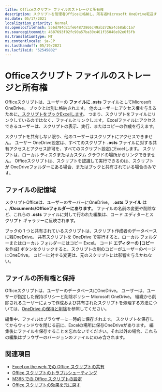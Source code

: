 ```yaml
---
title: Officeスクリプト ファイルのストレージと所有権
description: スクリプトを管理者Officeに格納し、所有者Microsoft OneDrive転送する方法に関する情報。
ms.date: 05/17/2021
localization_priority: Normal
ms.openlocfilehash: 556d784dc1fe64873866c49ab2726a4c68abc1a7
ms.sourcegitcommit: 4687693f02fc90a57ba30c461f35046e02e6f5fb
ms.translationtype: MT
ms.contentlocale: ja-JP
ms.lasthandoff: 05/19/2021
ms.locfileid: "52545802"
---
```

# <a name="office-scripts-file-storage-and-ownership"></a>Officeスクリプト ファイルのストレージと所有権

Officeスクリプトは、ユーザーの **ファイルに .osts** ファイルとしてMicrosoft OneDrive。 ブックとは別に格納されます。 他のユーザーにアクセス権を与えるために[、スクリプトをブックExcelします](excel.md#sharing-scripts)。 つまり、スクリプトをファイルにリンクしているのではなく、ファイルとリンクします。 Excelファイルにアクセスできるユーザーは、スクリプトの表示、実行、またはコピーの作成を行えます。

スクリプトを共有しない限り、他のユーザーはスクリプトにアクセスできません。 ユーザー OneDrive設定は、すべてのスクリプト **.osts** ファイルに対する共有アクセスとアクセス許可を、すべてのスクリプト設定にExcelします。 スクリプトは、ローカル ディスクまたはカスタム クラウドの場所からリンクできません。 Officeスクリプトは、スクリプトを認識して実行できるのは、スクリプトが OneDriveフォルダーにある場合、またはブックと共有されている場合のみです。

## <a name="file-storage"></a>ファイルの記憶域

スクリプトOfficeは、ユーザーのサーバーにOneDrive。 **.osts ファイル** は **、/Documents/Officeフォルダーにあります**。 ファイルの名前の変更や削除など、これらの **.osts** ファイルに対して行われた編集は、コード エディターとスクリプト ギャラリーに反映されます。

ブックの 1 つと共有されているスクリプトは、スクリプト作成者のデータベースに残OneDrive。 共有スクリプトを OneDrive で実行すると、ローカル フォルダーまたはローカル フォルダーにはコピー Excel。 コード **エディターの [コピー** を作成] ボタンをクリックすると、スクリプトの別のコピーがユーザーのページにOneDrive。 コピーに対する変更は、元のスクリプトには影響を与えかねない。

## <a name="file-ownership-and-retention"></a>ファイルの所有権と保持

Officeスクリプトは、ユーザーのデータベースにOneDrive。 ユーザーは、ユーザーが指定した保持ポリシーと削除ポリシー Microsoft OneDrive。 組織から削除されるユーザーによって作成および共有されたスクリプトを処理する方法については、[OneDrive の保持と削除](/onedrive/retention-and-deletion)を参照してください。

編集中、ファイルはブラウザーに一時的に保存されます。 スクリプトを保存してからウィンドウを閉じる前に、Excelの場所に保存OneDriveがあります。 編集後にファイルを保存することを忘れないでください。それ以外の場合、これらの編集はブラウザーのバージョンのファイルにのみ含されます。

## <a name="see-also"></a>関連項目

- [Excel on the web での Office スクリプトの共有](https://support.microsoft.com/office/sharing-office-scripts-in-excel-for-the-web-226eddbc-3a44-4540-acfe-fccda3d1122b)
- [Office スクリプトのトラブルシューティング](../testing/troubleshooting.md)
- [M365 での Office スクリプトの設定](https://support.office.com/article/office-scripts-settings-in-m365-19d3c51a-6ca2-40ab-978d-60fa49554dcf)
- [Office スクリプトの効果を元に戻す](../testing/undo.md)
